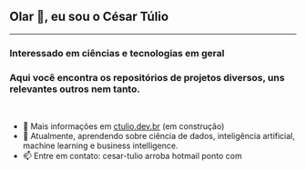 ## Olar 👋, eu sou o César Túlio
---
### Interessado em ciências e tecnologias em geral
### Aqui você encontra os repositórios de projetos diversos, uns relevantes outros nem tanto.
<br>

- 📝  Mais informações em [ctulio.dev.br](http://ctulio.dev.br) (em construção)
- 🌱 Atualmente, aprendendo sobre ciência de dados, inteligência artificial, machine learning e business intelligence. 
- 📫 Entre em contato: cesar-tulio arroba hotmail ponto com
<!--
**ctulio/ctulio** is a ✨ _special_ ✨ repository because its `README.md` (this file) appears on your GitHub profile.

Here are some ideas to get you started:

- 🔭 I’m currently working on ...
- 🌱 I’m currently learning ...
- 👯 I’m looking to collaborate on ...
- 🤔 I’m looking for help with ...
- 💬 Ask me about ...
- 📫 How to reach me: ...
- 😄 Pronouns: ...
- ⚡ Fun fact: ...
-->

